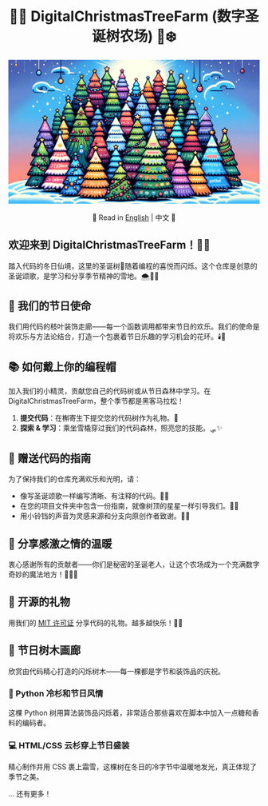 <div align="center">

# 🎄🎅 DigitalChristmasTreeFarm (数字圣诞树农场) 🌟❄️

![DigitalChristmasTreeFarm 封面](../images/DigitalChristmasTreeFarmCover.png)

📜 Read in [English](../README.md) | 中文 📜

</div>

## 欢迎来到 DigitalChristmasTreeFarm！🎉🎁
踏入代码的冬日仙境，这里的圣诞树🎄随着编程的喜悦而闪烁。这个仓库是创意的圣诞颂歌，是学习和分享季节精神的雪地。🌨️👨‍💻

## 🌟 我们的节日使命
我们用代码的枝叶装饰走廊——每一个函数调用都带来节日的欢乐。我们的使命是将欢乐与方法论结合，打造一个包裹着节日乐趣的学习机会的花环。🕯️📜

## 📚 如何戴上你的编程帽
加入我们的小精灵，贡献您自己的代码树或从节日森林中学习。在 DigitalChristmasTreeFarm，整个季节都是黑客马拉松！
1. **提交代码**：在槲寄生下提交您的代码树作为礼物。💝
2. **探索 & 学习**：乘坐雪橇穿过我们的代码森林，照亮您的技能。🛷✨

## 🔗 赠送代码的指南
为了保持我们的仓库充满欢乐和光明，请：
- 像写圣诞颂歌一样编写清晰、有注释的代码。📝🎶
- 在您的项目文件夹中包含一份指南，就像树顶的星星一样引导我们。🌟📖
- 用小铃铛的声音为灵感来源和分支向原创作者致谢。🔔👏

## 🤝 分享感激之情的温暖
衷心感谢所有的贡献者——你们是秘密的圣诞老人，让这个农场成为一个充满数字奇妙的魔法地方！🎅👩‍💻

## 📄 开源的礼物
用我们的 [MIT 许可证](./LICENSE) 分享代码的礼物。越多越快乐！📜🤗

## 🎨 节日树木画廊
欣赏由代码精心打造的闪烁树木——每一棵都是字节和装饰品的庆祝。

### 🐍 Python 冷杉和节日风情
这棵 Python 树用算法装饰品闪烁着，非常适合那些喜欢在脚本中加入一点糖和香料的编码者。

### 💻 HTML/CSS 云杉穿上节日盛装
精心制作并用 CSS 裹上霜雪，这棵树在冬日的冷字节中温暖地发光，真正体现了季节之美。

... 还有更多！
